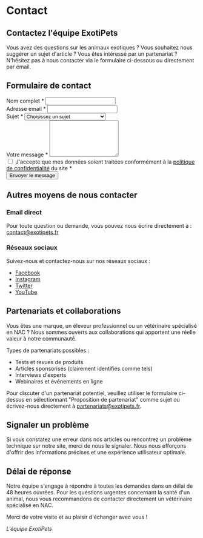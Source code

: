 # Contact

## Contactez l'équipe ExotiPets

Vous avez des questions sur les animaux exotiques ? Vous souhaitez nous suggérer un sujet d'article ? Vous êtes intéressé par un partenariat ? N'hésitez pas à nous contacter via le formulaire ci-dessous ou directement par email.

## Formulaire de contact

<form id="contact-form" action="/submit-form" method="post">
  <div class="form-group">
    <label for="name">Nom complet *</label>
    <input type="text" id="name" name="name" required>
  </div>
  
  <div class="form-group">
    <label for="email">Adresse email *</label>
    <input type="email" id="email" name="email" required>
  </div>
  
  <div class="form-group">
    <label for="subject">Sujet *</label>
    <select id="subject" name="subject" required>
      <option value="">Choisissez un sujet</option>
      <option value="question">Question sur un animal exotique</option>
      <option value="suggestion">Suggestion d'article</option>
      <option value="partnership">Proposition de partenariat</option>
      <option value="correction">Signaler une erreur</option>
      <option value="other">Autre</option>
    </select>
  </div>
  
  <div class="form-group">
    <label for="message">Votre message *</label>
    <textarea id="message" name="message" rows="6" required></textarea>
  </div>
  
  <div class="form-group checkbox">
    <input type="checkbox" id="consent" name="consent" required>
    <label for="consent">J'accepte que mes données soient traitées conformément à la <a href="/politique-de-confidentialite">politique de confidentialité</a> du site *</label>
  </div>
  
  <div class="form-submit">
    <button type="submit" class="btn btn-primary">Envoyer le message</button>
  </div>
</form>

## Autres moyens de nous contacter

### Email direct
Pour toute question ou demande, vous pouvez nous écrire directement à : contact@exotipets.fr

### Réseaux sociaux
Suivez-nous et contactez-nous sur nos réseaux sociaux :
- [Facebook](#)
- [Instagram](#)
- [Twitter](#)
- [YouTube](#)

## Partenariats et collaborations

Vous êtes une marque, un éleveur professionnel ou un vétérinaire spécialisé en NAC ? Nous sommes ouverts aux collaborations qui apportent une réelle valeur à notre communauté.

Types de partenariats possibles :
- Tests et revues de produits
- Articles sponsorisés (clairement identifiés comme tels)
- Interviews d'experts
- Webinaires et événements en ligne

Pour discuter d'un partenariat potentiel, veuillez utiliser le formulaire ci-dessus en sélectionnant "Proposition de partenariat" comme sujet ou écrivez-nous directement à partenariats@exotipets.fr.

## Signaler un problème

Si vous constatez une erreur dans nos articles ou rencontrez un problème technique sur notre site, merci de nous le signaler. Nous nous efforçons d'offrir des informations précises et une expérience utilisateur optimale.

## Délai de réponse

Notre équipe s'engage à répondre à toutes les demandes dans un délai de 48 heures ouvrées. Pour les questions urgentes concernant la santé d'un animal, nous vous recommandons de contacter directement un vétérinaire spécialisé en NAC.

Merci de votre visite et au plaisir d'échanger avec vous !

*L'équipe ExotiPets*
